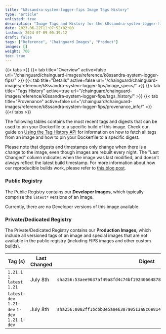 ```yaml
---
title: "k8ssandra-system-logger-fips Image Tags History"
type: "article"
unlisted: true
description: "Image Tags and History for the k8ssandra-system-logger-fips Chainguard Image"
date: 2023-06-22T11:07:52+02:00
lastmod: 2024-07-09 00:39:12
draft: false
tags: ["Reference", "Chainguard Images", "Product"]
images: []
weight: 700
toc: true
---
```


{{< tabs >}}
{{< tab title="Overview" active=false url="/chainguard/chainguard-images/reference/k8ssandra-system-logger-fips/" >}}
{{< tab title="Details" active=false url="/chainguard/chainguard-images/reference/k8ssandra-system-logger-fips/image_specs/" >}}
{{< tab title="Tags History" active=true url="/chainguard/chainguard-images/reference/k8ssandra-system-logger-fips/tags_history/" >}}
{{< tab title="Provenance" active=false url="/chainguard/chainguard-images/reference/k8ssandra-system-logger-fips/provenance_info/" >}}
{{</ tabs >}}

The following tables contains the most recent tags and digests that can be used to pin your Dockerfile to a specific build of this image. Check our guide on [Using the Tag History API](/chainguard/chainguard-images/using-the-tag-history-api/) for information on how to fetch all tags from an image and how to pin your Dockerfile to a specific digest.

Please note that digests and timestamps only change when there is a change to the image, even though images are rebuilt every night. The "Last Changed" column indicates when the image was last modified, and doesn't always reflect the latest build timestamp. For more information about how our reproducible builds work, please refer to [this blog post](https://www.chainguard.dev/unchained/reproducing-chainguards-reproducible-image-builds).

### Public Registry
The Public Registry contains our **Developer Images**, which typically comprise the `latest*` versions of an image.

Currently, there are no Developer versions of this image available.

### Private/Dedicated Registry
The Private/Dedicated Registry contains our **Production Images**, which include all versioned tags of an image and special images that are not available in the public registry (including FIPS images and other custom builds).

| Tag (s)                                       | Last Changed | Digest                                                                    |
|-----------------------------------------------|--------------|---------------------------------------------------------------------------|
|  `1.21.1` `1` `latest` `1.21`                 | July 8th     | `sha256:53aee9637af49a8fd4c74bf19240664878824d0242b9c3ba147f5d95a8193d3c` |
|  `latest-dev` `1.21-dev` `1-dev` `1.21.1-dev` | July 8th     | `sha256:0002ff1bcbb3e5a9e6307a0513a8c6e8141d5eae0584485c3cd43fa0e04b0fc1` |

